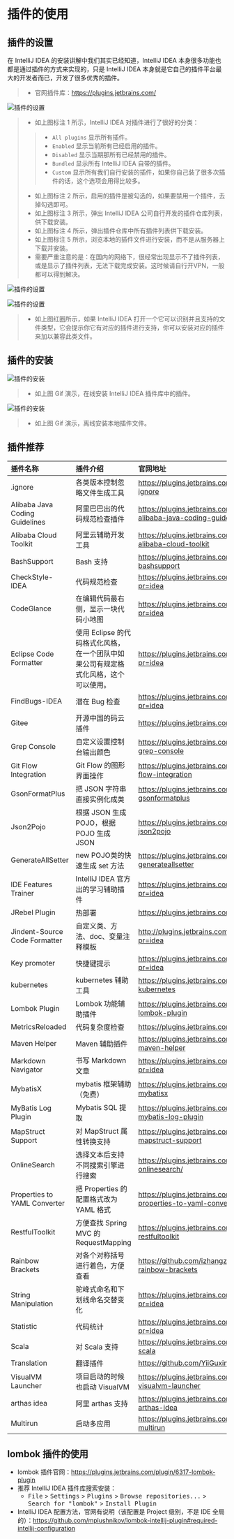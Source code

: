 # 插件的使用

## 插件的设置

在 IntelliJ IDEA 的安装讲解中我们其实已经知道，IntelliJ IDEA 本身很多功能也都是通过插件的方式来实现的，只是 IntelliJ IDEA 本身就是它自己的插件平台最大的开发者而已，开发了很多优秀的插件。 

> * 官网插件库：<https://plugins.jetbrains.com/>

![插件的设置](images/xx-a-plugins-settings-1.jpg)

> * 如上图标注 1 所示，IntelliJ IDEA 对插件进行了很好的分类：
>
>> * `All plugins` 显示所有插件。 
>> * `Enabled` 显示当前所有已经启用的插件。
>> * `Disabled` 显示当期那所有已经禁用的插件。
>> * `Bundled` 显示所有 IntelliJ IDEA 自带的插件。
>> * `Custom` 显示所有我们自行安装的插件，如果你自己装了很多次插件的话，这个选项会用得比较多。
> * 如上图标注 2 所示，启用的插件是被勾选的，如果要禁用一个插件，去掉勾选即可。
> * 如上图标注 3 所示，弹出 IntelliJ IDEA 公司自行开发的插件仓库列表，供下载安装。
> * 如上图标注 4 所示，弹出插件仓库中所有插件列表供下载安装。
> * 如上图标注 5 所示，浏览本地的插件文件进行安装，而不是从服务器上下载并安装。
> * 需要严重注意的是：在国内的网络下，很经常出现显示不了插件列表，或是显示了插件列表，无法下载完成安装。这时候请自行开VPN，一般都可以得到解决。

![插件的设置](images/xx-a-plugins-settings-2.jpg)

![插件的设置](images/xx-a-plugins-settings-3.jpg)

> * 如上图红圈所示，如果 IntelliJ IDEA 打开一个它可以识别并且支持的文件类型，它会提示你它有对应的插件进行支持，你可以安装对应的插件来加以兼容此类文件。

## 插件的安装

![插件的安装](images/xx-b-plugins-install-1.gif)

> * 如上图 Gif 演示，在线安装 IntelliJ IDEA 插件库中的插件。

![插件的安装](images/xx-b-plugins-install-2.gif)

> * 如上图 Gif 演示，离线安装本地插件文件。

## 插件推荐

|插件名称    |插件介绍      |官网地址        |
|:-----------------|:----------|:--------------|
|.ignore|各类版本控制忽略文件生成工具|<https://plugins.jetbrains.com/plugin/7495--ignore>|
|Alibaba Java Coding Guidelines|阿里巴巴出的代码规范检查插件|<https://plugins.jetbrains.com/plugin/10046-alibaba-java-coding-guidelines>|
|Alibaba Cloud Toolkit|阿里云辅助开发工具|<https://plugins.jetbrains.com/plugin/11386-alibaba-cloud-toolkit>|
|BashSupport|Bash 支持|<https://plugins.jetbrains.com/plugin/4230-bashsupport>|
|CheckStyle-IDEA|代码规范检查|<https://plugins.jetbrains.com/plugin/1065?pr=idea>|
|CodeGlance|在编辑代码最右侧，显示一块代码小地图|<https://plugins.jetbrains.com/plugin/7275?pr=idea>|
|Eclipse Code Formatter|使用 Eclipse 的代码格式化风格，在一个团队中如果公司有规定格式化风格，这个可以使用。|<https://plugins.jetbrains.com/plugin/6546?pr=idea>|
|FindBugs-IDEA|潜在 Bug 检查|<https://plugins.jetbrains.com/plugin/3847?pr=idea>|
|Gitee|开源中国的码云插件|<https://plugins.jetbrains.com/plugin/8383-gitee>|
|Grep Console|自定义设置控制台输出颜色|<https://plugins.jetbrains.com/idea/plugin/7125-grep-console>|
|Git Flow Integration|Git Flow 的图形界面操作|<https://plugins.jetbrains.com/plugin/7315-git-flow-integration>|
|GsonFormatPlus|把 JSON 字符串直接实例化成类|<https://plugins.jetbrains.com/plugin/14949-gsonformatplus>|
|Json2Pojo|根据 JSON 生成 POJO，根据 POJO 生成 JSON|<https://plugins.jetbrains.com/plugin/8533-json2pojo>|
|GenerateAllSetter|new POJO类的快速生成 set 方法|<https://plugins.jetbrains.com/plugin/9360-generateallsetter>|
|IDE Features Trainer|IntelliJ IDEA 官方出的学习辅助插件|<https://plugins.jetbrains.com/plugin/8554?pr=idea>|
|JRebel Plugin|热部署|<https://plugins.jetbrains.com/plugin/?id=4441>|
|Jindent-Source Code Formatter|自定义类、方法、doc、变量注释模板|<http://plugins.jetbrains.com/plugin/2170?pr=idea>|
|Key promoter|快捷键提示|<https://plugins.jetbrains.com/plugin/4455?pr=idea>|
|kubernetes|kubernetes 辅助工具|<https://plugins.jetbrains.com/plugin/10485-kubernetes>|
|Lombok Plugin|Lombok 功能辅助插件|<https://plugins.jetbrains.com/plugin/6317-lombok-plugin>|
|MetricsReloaded|代码复杂度检查|<https://plugins.jetbrains.com/plugin/93?pr=idea>|
|Maven Helper|Maven 辅助插件|<https://plugins.jetbrains.com/plugin/7179-maven-helper>|
|Markdown Navigator|书写 Markdown 文章|<https://plugins.jetbrains.com/plugin/7896?pr=idea>|
|MybatisX|mybatis 框架辅助（免费）|<https://plugins.jetbrains.com/plugin/10119-mybatisx>|
|MyBatis Log Plugin|Mybatis SQL 提取|<https://plugins.jetbrains.com/plugin/10065-mybatis-log-plugin>|
|MapStruct Support|对 MapStruct 属性转换支持|<https://plugins.jetbrains.com/plugin/10036-mapstruct-support>|
|OnlineSearch|选择文本后支持不同搜索引擎进行搜索|<https://plugins.jetbrains.com/plugin/8298-onlinesearch/>|
|Properties to YAML Converter|把 Properties 的配置格式改为 YAML 格式|<https://plugins.jetbrains.com/plugin/8000-properties-to-yaml-converter>|
|RestfulToolkit|方便查找 Spring MVC 的 RequestMapping|<https://plugins.jetbrains.com/plugin/10292-restfultoolkit>|
|Rainbow Brackets|对各个对称括号进行着色，方便查看|<https://github.com/izhangzhihao/intellij-rainbow-brackets>|
|String Manipulation|驼峰式命名和下划线命名交替变化|<https://plugins.jetbrains.com/plugin/2162?pr=idea>|
|Statistic|代码统计|<https://plugins.jetbrains.com/plugin/4509?pr=idea>|
|Scala|对 Scala 支持|<https://plugins.jetbrains.com/plugin/1347-scala>|
|Translation|翻译插件|<https://github.com/YiiGuxing/TranslationPlugin>|
|VisualVM Launcher|项目启动的时候也启动 VisualVM|<https://plugins.jetbrains.com/plugin/7115-visualvm-launcher>|
|arthas idea|阿里 arthas 支持|<https://plugins.jetbrains.com/plugin/13581-arthas-idea>|
|Multirun|启动多应用|<https://plugins.jetbrains.com/plugin/7248-multirun>|


## lombok 插件的使用

- lombok 插件官网：<https://plugins.jetbrains.com/plugin/6317-lombok-plugin>
- 推荐 IntelliJ IDEA 插件库搜索安装：
	- <kbd>File</kbd> > <kbd>Settings</kbd> > <kbd>Plugins</kbd> > <kbd>Browse repositories...</kbd> > <kbd>Search for "lombok"</kbd> > <kbd>Install Plugin</kbd>
- IntelliJ IDEA 配置方法，官网有说明（该配置是 Project 级别，不是 IDE 全局的）：<https://github.com/mplushnikov/lombok-intellij-plugin#required-intellij-configuration>
